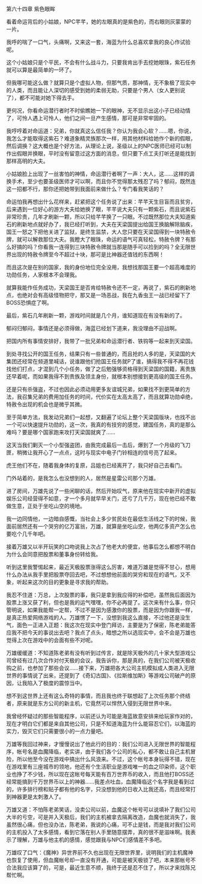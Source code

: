 第六十四章 紫色眼眸


看着命运背后的小姑娘，NPC芊芊，她的左眼真的是紫色的，而右眼则灰蒙蒙的一片。

我呼的喘了一口气，头痛啊，又来这一套，海蓝为什么总喜欢拿我的良心作试验呢。

这个小姑娘只是个平民，不会有什么战斗力，只要我肯出手去挖她眼珠，紫石任务就可以算是最简单的一环了。

但我哪可能这么做？就算只是个虚拟人物，但那气质，那神情，无不象极了现实中的人类，而且能让人深切的感受到她的柔弱无助，只要是个男人（女人更别说了），都不可能对她下得去手。

更何况，你看命运潜行者时不时偷瞧她一下的眼神，无不显示出这小子已经动情了，可怜人遇上可怜人，他们之间一旦产生感情，那可是非常牢固的。

我哼哼着对命运道：兄弟，你就真这么信任我？你认为我会心软？……嗯，你说，我怎么才能取得这紫石？难道象精灵族那次一样，用其他材料给她作个新的假眼，然后调换？这大概也是个好方法，从理论上说，圣级以上的NPC医师已经可以制作出假眼并换眼，平时没有留意过这方面的消息，但只要下点工夫打听还是能找到那样高明的大夫。

小姑娘脸上出现了一丝害怕的神情，命运潜行者啊了一声：大人，这……这样的调换手术，至少也要圣级医师才可以啊，而且你不觉得那太残忍了吗？郁闷，既然连这一招都不行，那你还把她带到我面前来做什么？专门看我笑话的？

命运怕我再想出什么花样来，赶紧把这个任务说了出来：芊芊天生目盲而且贫穷，后来遇到一位好心的游方大夫给她换了眼，芊芊说大夫只有一颗紫石，而且说紫石非常珍贵，几年才刷新一颗，所以只给芊芊换了一只眼。不过既然那位大夫知道紫石的刷新地点就好办了，我已经打听到，大夫在天梁国提出给国王换脑解除脑疾，国王一怒之下把他关进了监狱，是终生监禁，大人您只要在天梁国得到一块特赦令牌，就可以解救那位大夫。我瞪大了眼珠，命运的语气可真轻松，特赦令牌？有那么好搞的吗？你看我一连得到三块特赦令牌就当那是随手可以捡到的吗？全无限世界出现的特赦令牌至今不超过十块，那可是比神器还值钱的东西啊！

而且这次是在别的国家，我的身份地位完全没用，我想找那国王要一个超高难度的功勋任务，人家根本不会理我。

就算我能作任务成功，天梁国王是否肯给特赦令还不一定，再说了，紫石的刷新地点，也绝对会有高级怪物把守，那又是一场恶战，我在九香虫王一战已经留下了BOSS恐惧症了啊。

最后，紫石几年刷新一颗，游戏时间就是几个月，谁知道现在有没有新的了。

郁闷归郁闷，事情还是必须得做，海蓝已经划下道来，我没理由不迎战啊。

把国内所有事情安排好，我带了一批兄弟和命运潜行者、铁钩等一起来到天梁国。

到处寻找公开的国王任务，结果只有一些普通的，而且抢的人多的是，天梁国的大集团还经常在频道里喊话，说谁跟他们抢国王任务就P了谁，搞得我不得不再花钱找他们打点，才混到几个小任务，做了之后勉强够资格得到天梁国的国籍，离贵族还早着呢，而如果我得不到贵族及领主身份，就根本别想接到更高级的国王任务。

还是只有杀强盗，不过也因此必须动用更多友谊城兄弟，如果找不到更简单的方法，我召集兄弟的费用加任务的时间，代价实在太高太高了，而且就算功勋卓绝，特赦令出现的机会也是微乎其微。

至于简单方法，我发动兄弟们一起想，又翻遍了论坛上整个天梁国版块，也找不出一个可以快速提升功勋的，这一次，我真的有技穷的感觉，建国任务，真的是那么难吗？要是哪个国家跑来攻打天梁国就爽了……

这天当我们剿灭一个小型强盗团，由我完成最后一击后，爆到了一个月级的飞刀匣，稍微让我开心了一点点，这时与现实中电子门铃相连的信号亮了起来。

虎王他们不在，随着我身体的复原，吕姐也已经离开了，我只好自己去看门。

门外站着的，是我怎么也没想到的人，居然是星雷公司那个万雄。

进了房间，万雄先说了一些闲聊的话，然后开始叹气，原来他在现实中新开的虚拟娱乐公司经营得不如意，才一个多月就早早关门，还亏了几千万，现在他已经不敢做生意，正处于坐吃山空的境地。

我一边同情他，一边暗自感慨，当社会上多少贫民处在最低生活线之下的时候，我面前居然还有一个哭穷的亿万富翁，万雄，就算是坐吃山空，他两亿多资产怎么也要吃个几千年吧。

接着万雄又以半开玩笑的口吻说我上次占了他老大的便宜，他事后怎么都想不明白为什么会同意把股票和董事身份转给我。

听到这里我警惕起来，最近天极股票涨得这么厉害，难道万雄是觉得不甘心，想用什么办法从我手里把股票夺回去吧，不过想想他前面的哭穷和现在的语气，又不象，听起来这次的目的更象是寻求我的帮助。

我忍不住道：万总，上次股票的事，我只是拿到我应得的补偿吧，虽然我后面因为股票上涨又获了利，但也是我的运气嘿嘿，你不必再提了。这次来有什么事，你只管明说，如果我能帮一定帮，不过不是因为感激你的股票，而是因为你跟我一样，是真正热爱网络游戏的人。万雄愣了一下，没想到我这么直接，不过他还是没生气，面色一正进入正题：我这次在现实中登门拜访，主要是为了保密，陈老弟能答应我不把今天的事说出去吧？我点了点头，暗想之所以选现实中，会不会是万雄也觉得上次在游戏中的会面有些不对呢。

万雄缓缓道：不知道陈老弟有没有听到过传言，就是除天极外的几十家大型游戏公司曾经有过几次合作对付天极的会议，我告诉你，那是真的，在我们公司被天极收购之前，也参加了那些会议……接下来，万雄把各大公司主机模拟成人类进入无限世界的事情说了出来，还提到了《奇幻古国》、《拉斯维加斯》等游戏公司破产的原因，让我陷入了极度的震惊当中。

想不到这世界上还有这么奇特的事情，而且我也终于联想起了上次任务那个终结者，原来就是东方公司的新主机，它竟然可以悍然入侵到无限世界中来。

我曾经怀疑过的那些智能程序，以前还认为可能是海蓝故意安排来给玩家作对的，现在才明白它们都是来自其他公司，只是不知道海蓝为什么能容忍它们，以海蓝的实力，毁灭它们只需要很小的一点力量吧。

万雄等我回过神来，才慢慢说出了他此行的目的：我们公司进入无限世界的智能程序，帐号名是血魔降临，老实讲，由于我们各个公司的私心，都不敢让自己主机冒险，所以他至今没在游戏中搞出什么风浪来。不过，这个帐号本身玩得不错，现在在游戏里有三座城市的领地，他还有个生活职业是游戏唯一的血之印染师，这个职业也挣了不少钱，所以现在这帐号每天能有百万世界币的收入，而且他打BOSS还经常能搞到千万世界币以上的神器……我差点吐血，血魔降临这个名字我是看到过的，许多排行榜和贴子都有他的名字，只没想到他的日收入比我还高，而且经常打到神器更是太刺激人了。

万雄又道：不怕陈老弟笑话，没卖公司以前，血魔这个帐号可以说填补了我们公司大半的亏空，可是并入天极后，我们的主机被拿去隔离改造，血魔也就消失了，我虽然很心痛，但也没办法，陈老弟，我说的心痛，可不止是钱，而是我对我们公司的主机投入了太多感情，看到它落在别人手里随意摆弄，真的很不是滋味啊。我表示了理解，万雄与他主机的感情，感觉跟我与NPC们感情差不多吧。

万雄叹了口气：《魔神》异世界前不久也出现在无限世界里，说明我们的主机魔神也恢复了使用，但血魔帐号却一直没有开通，可能是被天极锁了吧，本来那帐号不合法我应该算了的，可是，最近生意不顺，我终于还是忍不住了，所以才来找陈兄帮忙啊。






